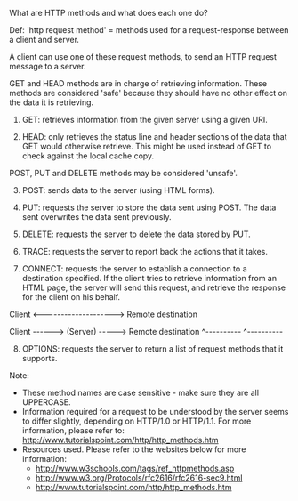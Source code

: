 What are HTTP methods and what does each one do?

Def: 'http request method' = methods used for a request-response between a client and server.

A client can use one of these request methods, to send an HTTP request message to a server.

GET and HEAD methods are in charge of retrieving information. These methods are considered 'safe' because they should have no other effect on the data it is retrieving.

1) GET: retrieves information from the given server using a given URI.

2) HEAD: only retrieves the status line and header sections of the data that GET would otherwise retrieve. This might be used instead of GET to check against the local cache copy.

POST, PUT and DELETE methods may be considered 'unsafe'.

3) POST: sends data to the server (using HTML forms).

4) PUT: requests the server to store the data sent using POST. The data sent overwrites the data sent previously.

5) DELETE: requests the server to delete the data stored by PUT.

6) TRACE: requests the server to report back the actions that it takes.

7) CONNECT: requests the server to establish a connection to a destination specified. If the client tries to retrieve information from an HTML page, the server will send this request, and retrieve the response for the client on his behalf.

Client <--------------------> Remote destination

Client ------> (Server) -----> Remote destination
     ^----------      ^----------  

8) OPTIONS: requests the server to return a list of request methods that it supports.

Note:
- These method names are case sensitive - make sure they are all UPPERCASE.
- Information required for a request to be understood by the server seems to differ slightly, depending on HTTP/1.0 or HTTP/1.1. For more information, please refer to: http://www.tutorialspoint.com/http/http_methods.htm
- Resources used. Please refer to the websites below for more information:
  - http://www.w3schools.com/tags/ref_httpmethods.asp
  - http://www.w3.org/Protocols/rfc2616/rfc2616-sec9.html
  - http://www.tutorialspoint.com/http/http_methods.htm
